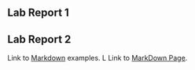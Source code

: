 ## Lab Report 1  
  
## Lab Report 2    
Link to [Markdown](https://github.com/AllKeng/cse15l-lab-reports/blob/main/markDownStuff.md) examples.  L
Link to [MarkDown Page](https://allkeng.github.io/cse15l-lab-reports/markDownStuff.html).  
